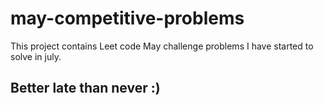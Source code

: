 # may-competitive-problems
This project contains Leet code May challenge problems I have started to solve in july.
## Better late than never :)
